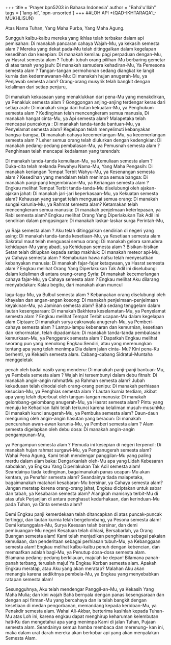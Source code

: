 +++
title = 'Prayer bpn5203 in Bahasa Indonesia'
author = "Bahá'u'lláh"
tags = ['lang-id', 'bpn-unsorted']
+++
##LOH API
*(QAD-IKHTARAQA'L-MUKHLISUN)

Atas Nama Tuhan, Yang Maha Purba, Yang Maha Agung.

Sungguh kalbu-kalbu mereka yang ikhlas telah terbakar dalam api pemisahan:
Di manakah pancaran cahaya Wajah-Mu, ya kekasih semesta alam ?
Mereka yang dekat pada-Mu telah ditinggalkan dalam kegelapan kesedihan dan kesepian:
Di manakah kemilau pagi perpaduan dengan-Mu,
ya Hasrat semesta alam ?
Tubuh-tubuh orang pilihan-Mu berbaring gemetar di atas tanah yang jauh:
Di manakah samudera kehadiran-Mu,
Ya Pemesona semesta alam ?
Tangan-tangan permohonan sedang diangkat ke langit kurnia dan kedermawanan-Mu:
Di manakah hujan anugerah-Mu,
ya Penjawab semesta alam?
Orang-orang musyrik telah bangkit dengan kelaliman dari setiap penjuru,

Di manakah kekuasaan yang menaklukkan dari pena-Mu yang menakdirkan,
ya Penakluk semesta alam ?
Gonggongan anjing-anjing terdengar keras dari setiap arah:
Di manakah singa dari hutan kekuatan-Mu, ya Penghukum semesta alam ?
Kedinginan telah mencengkeram semua manusia, Di manakah hangat cinta-Mu,
ya Api semesta alam?
Malapetaka telah mencapai puncaknya : Di manakah tanda-tanda bantuan-Mu, ya Penyelamat semesta alam?
Kegelapan telah menyelimuti kebanyakan bangsa-bangsa,
Di manakah cahaya kecemerlangan-Mu, ya kecemerlangan semesta alam ?
Leher semua orang telah diulurkan
dengan kedengkian:
Di manakah pedang-pedang pembalasan-Mu, ya Pemusnah semesta alam ?
Penghinaan telah mencapai kedalaman yang terendah:

Di manakah tanda-tanda kemuliaan-Mu, ya Kemuliaan semesta alam ?
Duka-cita telah melanda Pewahyu Nama-Mu, Yang Maha Pengasih:
Di manakah keriangan Tempat Terbit Wahyu-Mu, ya Kesenangan semesta alam ?
Kesedihan yang mendalam telah menimpa semua bangsa:
Di manakah panji-panji kegembiraan-Mu, ya Keriangan semesta alam ?
Engkau melihat Tempat Terbit tanda-tanda-Mu diselubungi oleh ajakan-ajakan jahat:
Di manakah jari-jari keperkasaan-Mu,
ya Kekuatan semesta alam?
Kehausan yang sangat telah menguasai semua orang:
Di manakah sungai karunia-Mu,
ya Rahmat semesta alam?
Ketamakan telah mencengkeram semua manusia: Di manakah penjelmaan keterlepasan,
ya Rabi semesta alam?
Engkau melihat Orang Yang Diperlakukan Tak Adil ini sendirian dalam pengasingan:
Di manakah laskar-laskar surga Perintah-Mu,

ya Raja semesta alam ?
Aku telah ditinggalkan sendirian
di negeri yang asing:
Di manakah tanda-tanda kesetiaan-Mu, ya Kesetiaan semesta alam
Sakratul maut telah menguasai semua orang: Di manakah gelora samudera
kehidupan-Mu yang abadi,
ya Kehidupan semesta alam ?
Bisikan-bisikan Setan telah ditiupkan kepada setiap makhluk:
Di manakah meteor api-Mu,
ya Cahaya semesta alam ?
Kemabukan hawa nafsu telah menyesatkan kebanyakan manusia: Di manakah fajar-fajar ketaqwaan, ya Hasrat semesta alam ?
Engkau melihat Orang Yang Diperlakukan Tak Adil ini diselubungi dalam kelaliman
di antara orang-orang Syria:
Di manakah kecemerlangan cahaya fajar-Mu, ya Cahaya semesta alam ?
Engkau melihat Aku dilarang menyabdakan: Kalau begitu, dari manakah akan muncul

lagu-lagu-Mu,
ya Bulbul semesta alam ?
Kebanyakan orang diselubungi oleh
khayalan dan angan-angan kosong:
Di manakah penjelmaan-penjelmaan keyakinan-Mu, ya Jaminan semesta alam?
Bahá sedang tenggelam dalam
lautan kesengsaraan:
Di manakah Bakhtera keselamatan-Mu, ya Penyelamat semesta alam ?
Engkau melihat Tempat Terbit ucapan-Mu dalam kegelapan alam Ciptaan:
Di manakah surya cakrawala anugerah-Mu, ya Pemberi-cahaya semesta alam ?
Lampu-lampu kebenaran dan kemurnian,
kesetiaan dan kehormatan, telah dipadamkan:
Di manakah tanda-tanda pembalasan kemurkaan-Mu, ya Penggerak semesta alam ?
Dapatkah Engkau melihat seorang pun yang menolong Engkau Sendiri, atau yang merenungkan tentang apa yang telah menimpa Dia dalam jalan cinta- Mu? Kini pena-Ku berhenti,
ya Kekasih semesta alam.
Cabang-cabang Sidratul-Muntaha menggeletak

pecah oleh badai nasib yang menderu: Di manakah panji-panji bantuan-Mu, ya Pembela semesta alam ?
Wajah ini tersembunyi dalam debu fitnah: Di manakah angin-angin rahmatMu
ya Rahman semesta alam?
Jubah kekudusan telah dinodai
oleh orang-orang penipu:
Di manakah perhiasan kesucian-Mu, ya Penghias semesta alam ?
Lautan kurnia terdiam, akibat apa yang telah diperbuat oleh tangan-tangan manusia:
Di manakah gelombang-gelombang anugerah-Mu, ya Hasrat semesta alam?
Pintu yang menuju ke Kehadiran Ilahi
telah terkunci karena kelaliman musuh-musuhMu: Di manakah kunci anugerah-Mu,
ya Pembuka semesta alam?
Daun-daun menguning oleh angin-angin hasutan yang beracun:
Di manakah pencurahan awan-awan karunia-Mu, ya Pemberi semesta alam ?
Alam semesta digelapkan oleh debu dosa: Di manakah angin-angin pengampunan-Mu,

ya Pengampun semesta alam ?
Pemuda ini kesepian di negeri terpencil: Di manakah hujan rahmat surgawi-Mu, ya Penganugerah semesta alam?
Wahai Pena Agung, Kami telah mendengar panggilan-Mu yang paling merdu dalam alam baka: Dengarkanlah oleh-Mu apa yang Lidah Kebesaran sabdakan,
ya Engkau Yang Diperlakukan Tak Adil semesta alam!
Seandainya tiada kedinginan, bagaimanakah panas ucapan-Mu akan kentara,
ya Penafsir semesta alam?
Seandainya tiada malapetaka, bagaimanakah matahari kesabaran-Mu bersinar,
ya Cahaya semesta alam?
Jangan meratap karena orang-orang jahat, Engkau diciptakan untuk sabar dan tabah, ya Kesabaran semesta alam?
Alangkah manisnya terbit-Mu di atas ufuk Perjanjian di antara penghasut kedurhakaan, dan kerinduan-Mu pada Tuhan,
ya Cinta semesta alam?

Demi Engkau panji kemerdekaan telah ditancapkan di atas puncak-puncak tertinggi,
dan lautan kurnia telah bergelombang,
ya Pesona semesta alam!
Demi ketunggalan-Mu, Surya Keesaan telah bersinar, dan demi pembuangan-Mu negeri Kesatuan telah dihiasi, Bersabarlah, ya Orang Buangan semesta alam!
Kami telah menjadikan penghinaan sebagai pakaian kemuliaan, dan penderitaan sebagai perhiasan tubuh-Mu, ya Kebanggaan semesta alam!
Engkau melihat kalbu-kalbu penuh dengan kebencian, dan memaafkan adalah bagi-Mu, ya Penutup dosa-dosa semesta alam.
Bilamana pedang-pedang berkilauan, majulah ke depan! Bilamana panah- panah terbang, teruslah maju!
Ya Engkau Korban semesta alam.
Apakah Engkau meratap, atau Aku yang akan meratap? Malahan Aku akan menangis karena sedikitnya pembela-Mu,
ya Engkau yang menyebabkan ratapan semesta alam!

Sesungguhnya, Aku telah mendengar Panggil-an-Mu, ya Kekasih Yang Maha Mulia; dan kini wajah Bahá bernyala dengan panas kesengsaraan dan dengan api firman-Mu yang bercahaya dan Ia telah bangkit dengan kesetiaan di medan pengorbanan, memandang
kepada keridoan-Mu, ya Penakdir semesta alam.
Wahai Ali-Akbar, berterima kasihlah kepada Tuhan-Mu atas Loh ini, karena engkau dapat menghirup keharuman kelembutan hati-Ku dan mengetahui apa yang menimpa Kami di jalan Tuhan, Pujaan semesta alam.
Seandainya semua hamba membaca dan merenung- kan ini, maka dalam urat darah mereka akan berkobar api yang akan menyalakan Semesta Alam.
